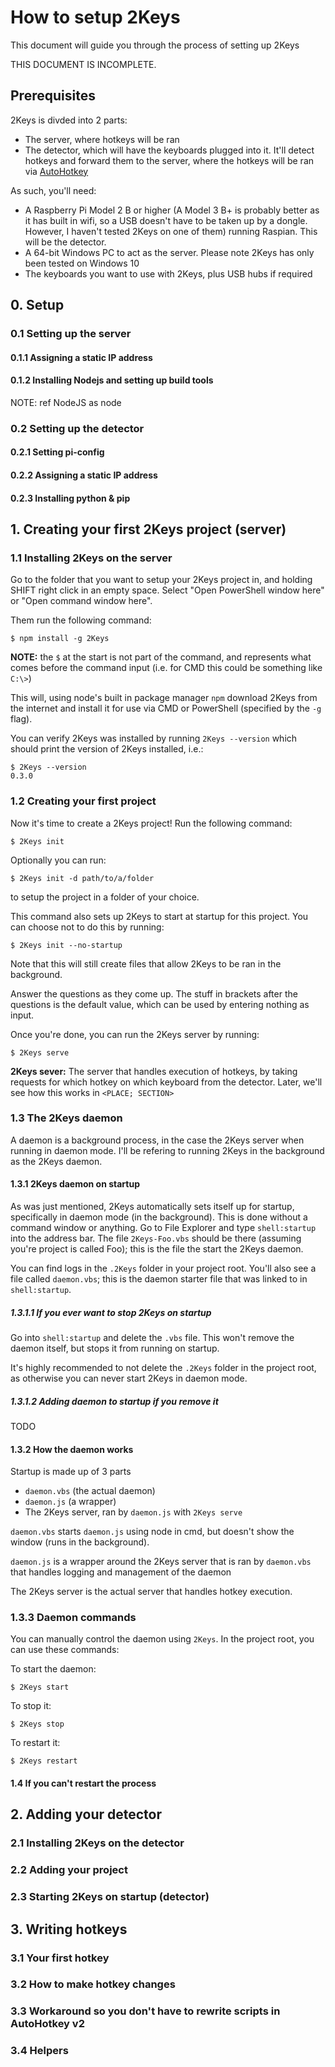# How to setup 2Keys
This document will guide you through the process of setting up 2Keys

THIS DOCUMENT IS INCOMPLETE.

## Prerequisites
2Keys is divded into 2 parts:

- The server, where hotkeys will be ran
- The detector, which will have the keyboards plugged into it.  It'll detect hotkeys and forward them to the server, where the hotkeys will be ran via [AutoHotkey](https://www.autohotkey.com/)

As such, you'll need:
- A Raspberry Pi Model 2 B or higher (A Model 3 B+ is probably better as it has built in wifi, so a USB doesn't have to be taken up by a dongle.  However, I haven't tested 2Keys on one of them) running Raspian.  This will be the detector.
- A 64-bit Windows PC to act as the server.  Please note 2Keys has only been tested on Windows 10
- The keyboards you want to use with 2Keys, plus USB hubs if required

## 0. Setup
### 0.1 Setting up the server
#### 0.1.1 Assigning a static IP address
#### 0.1.2 Installing Nodejs and setting up build tools 
NOTE: ref NodeJS as node
### 0.2 Setting up the detector
#### 0.2.1 Setting pi-config
#### 0.2.2 Assigning a static IP address
#### 0.2.3 Installing python & pip
## 1. Creating your first 2Keys project (server)
### 1.1 Installing 2Keys on the server
Go to the folder that you want to setup your 2Keys project in, and holding SHIFT right click in an empty space.  Select "Open PowerShell window here" or "Open command window here".

Them run the following command:
```shell
$ npm install -g 2Keys
```
**NOTE:** the `$` at the start is not part of the command, and represents what comes before the command input (i.e. for CMD this could be something like `C:\>`)

This will, using node's built in package manager `npm` download 2Keys from the internet and install it for use via CMD or PowerShell (specified by the `-g` flag).

You can verify 2Keys was installed by running `2Keys --version` which should print the version of 2Keys installed, i.e.:
```shell
$ 2Keys --version
0.3.0
```
### 1.2 Creating your first project
Now it's time to create a 2Keys project! Run the following command:
```
$ 2Keys init
```
Optionally you can run:
```
$ 2Keys init -d path/to/a/folder
```
to setup the project in a folder of your choice.

This command also sets up 2Keys to start at startup for this project.  You can choose not to do this by running:
```
$ 2Keys init --no-startup
```
Note that this will still create files that allow 2Keys to be ran in the background.

Answer the questions as they come up. The stuff in brackets after the questions is the default value, which can be used by entering nothing as input.

Once you're done, you can run the 2Keys server by running:
```
$ 2Keys serve
```

<!-- Add OOBE info -->

<!-- TODO: Replace <PLACE> -->
**2Keys sever:** The server that handles execution of hotkeys, by taking requests for which hotkey on which keyboard from the detector.  Later, we'll see how this works in `<PLACE; SECTION>`

### 1.3 The 2Keys daemon
A daemon is a background process, in the case the 2Keys server when running in daemon mode.  I'll be refering to running 2Keys in the background as the 2Keys daemon.
#### 1.3.1 2Keys daemon on startup
As was just mentioned, 2Keys automatically sets itself up for startup, specifically in daemon mode (in the background).  This is done without a command window or anything.  Go to File Explorer and type `shell:startup` into the address bar.  The file `2Keys-Foo.vbs` should be there (assuming you're project is called Foo); this is the file the start the 2Keys daemon.

You can find logs in the `.2Keys` folder in your project root. You'll also see a file called `daemon.vbs`; this is the daemon starter file that was linked to in `shell:startup`.

##### 1.3.1.1 If you ever want to stop 2Keys on startup
<!-- TODO: Add a pic -->
Go into `shell:startup` and delete the `.vbs` file.  This won't remove the daemon itself, but stops it from running on startup.  

It's highly recommended to not delete the `.2Keys` folder in the project root, as otherwise you can never start 2Keys in daemon mode.

##### 1.3.1.2 Adding daemon to startup if you remove it
TODO

#### 1.3.2 How the daemon works
Startup is made up of 3 parts

- `daemon.vbs` (the actual daemon)
- `daemon.js` (a wrapper)
- The 2Keys server, ran by `daemon.js` with `2Keys serve`

`daemon.vbs` starts `daemon.js` using node in cmd, but doesn't show the window (runs in the background).

`daemon.js` is a wrapper around the 2Keys server that is ran by `daemon.vbs` that handles logging and management of the daemon

The 2Keys server is the actual server that handles hotkey execution.

### 1.3.3 Daemon commands
You can manually control the daemon using `2Keys`.  In the project root, you can use these commands:

To start the daemon:
```
$ 2Keys start
```

To stop it:
```
$ 2Keys stop
```

To restart it:
```
$ 2Keys restart
```


#### 1.4 If you can't restart the process
## 2. Adding your detector
### 2.1 Installing 2Keys on the detector
### 2.2 Adding your project
### 2.3 Starting 2Keys on startup (detector)
## 3. Writing hotkeys
### 3.1 Your first hotkey
### 3.2 How to make hotkey changes
### 3.3 Workaround so you don't have to rewrite scripts in AutoHotkey v2
### 3.4 Helpers

